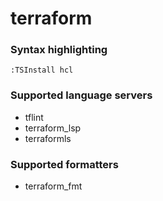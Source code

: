 # terraform

### Syntax highlighting

```vim
:TSInstall hcl
```

### Supported language servers

- tflint
- terraform_lsp
- terraformls

### Supported formatters

- terraform_fmt
